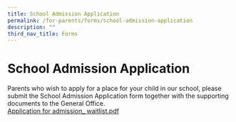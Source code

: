 ```yaml
---
title: School Admission Application
permalink: /for-parents/forms/school-admission-application
description: ""
third_nav_title: Forms
---
```

# **School Admission Application**

Parents who wish to apply for a place for your child in our school, please submit the School Admission Application form together with the supporting documents to the General Office.    
[Application for admission_ waitlist.pdf](/files/Application%20for%20admission_%20waitlist.pdf)
